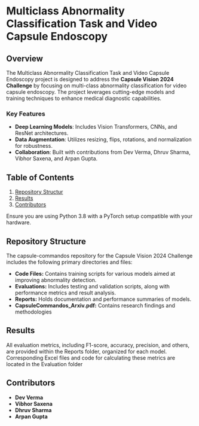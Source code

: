 # Multiclass Abnormality Classification Task and Video Capsule Endoscopy

## Overview
The Multiclass Abnormality Classification Task and Video Capsule Endoscopy project is designed to address the **Capsule Vision 2024 Challenge** by focusing on multi-class abnormality classification for video capsule endoscopy. The project leverages cutting-edge models and training techniques to enhance medical diagnostic capabilities. 

### Key Features
- **Deep Learning Models**: Includes Vision Transformers, CNNs, and ResNet architectures.
- **Data Augmentation**: Utilizes  resizing, flips, rotations, and normalization for robustness.
- **Collaboration**: Built with contributions from Dev Verma, Dhruv Sharma, Vibhor Saxena, and Arpan Gupta.

## Table of Contents
1. [Repository Structur](#github-structure)
2. [Results](#results)
3. [Contributors](#contributors)

Ensure you are using Python 3.8 with a PyTorch setup compatible with your hardware.

## Repository Structure

The capsule-commandos repository for the Capsule Vision 2024 Challenge includes the following primary directories and files:

- **Code Files:** Contains training scripts for various models aimed at improving abnormality detection.
- **Evaluations:** Includes testing and validation scripts, along with performance metrics and result analysis.
- **Reports:** Holds documentation and performance summaries of models.
- **CapsuleCommandos_Arxiv.pdf:** Contains research findings and methodologies

## Results

All evaluation metrics, including F1-score, accuracy, precision, and others, are provided within the Reports folder, organized for each model. Corresponding Excel files and code for calculating these metrics are located in the Evaluation folder

## Contributors

- **Dev Verma**
- **Vibhor Saxena**
- **Dhruv Sharma**
- **Arpan Gupta**

